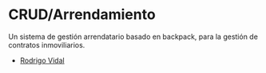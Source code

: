 # CRUD/Arrendamiento 

Un sistema de gestión arrendatario basado en backpack, para la gestión de contratos inmoviliarios.




- [Rodrigo Vidal ][link-author]

[link-author]: http://kyagamy.mx

